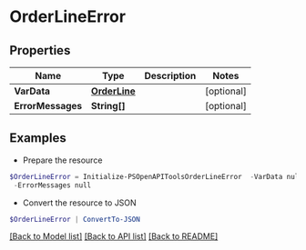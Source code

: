 # OrderLineError
## Properties

Name | Type | Description | Notes
------------ | ------------- | ------------- | -------------
**VarData** | [**OrderLine**](.md) |  | [optional] 
**ErrorMessages** | **String[]** |  | [optional] 

## Examples

- Prepare the resource
```powershell
$OrderLineError = Initialize-PSOpenAPIToolsOrderLineError  -VarData null `
 -ErrorMessages null
```

- Convert the resource to JSON
```powershell
$OrderLineError | ConvertTo-JSON
```

[[Back to Model list]](../README.md#documentation-for-models) [[Back to API list]](../README.md#documentation-for-api-endpoints) [[Back to README]](../README.md)

